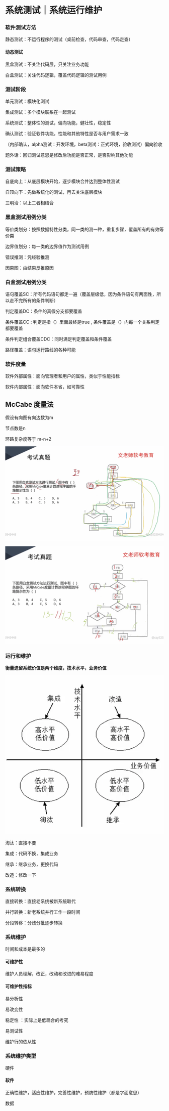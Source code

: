# 系统测试｜系统运行维护



### 软件测试方法

静态测试：不运行程序的测试（桌前检查，代码审查，代码走查）

#### 动态测试

黑盒测试：不关注代码层，只关注业务功能

白盒测试：关注代码逻辑，覆盖代码逻辑的测试用例

### 测试阶段

单元测试：模块化测试

集成测试：多个模块联系在一起测试

系统测试：整体性的测试，偏向功能，健壮性，稳定性

确认测试：验证软件功能，性能和其他特性是否与用户需求一致

（内部确认，alpha测试：开发环境，beta测试：正式环境，验收测试）偏向验收

题外话：回归测试意思是修改后功能是否正常，是否影响其他功能



### 测试策略

自底向上：从底层模块开始，逐步模块合并达到整体性测试

自顶向下：先做系统化的测试，再去关注底层模块

三明治：以上二者相结合



### 黑盒测试用例分类

等价类划分：按照数据特性分类，同一类的测一种，重复步骤，覆盖所有的有效等价类

边界值划分：每一类的边界值作为测试用例

错误推测：凭经验推测

因果图：由结果反推原因



### 白盒测试用例分类

语句覆盖SC：所有代码语句都走一遍（覆盖层级低，因为条件语句有两面性，所以走不完所有的条件判断）

判定覆盖DC：条件的真假分支都要覆盖

条件覆盖CC : 判定是指（）里面最终是true  , 条件覆盖是（）内每一个关系判定都要覆盖

条件判定组合覆盖CDC：同时满足判定覆盖和条件覆盖

路径覆盖：语句运行路线的各种可能



### 软件度量

软件外部属性：面向管理者和用户的属性，类似于性能指标

软件内部属性：面向软件本省，如可靠性



## McCabe 度量法

假设有向图有向边数为m

节点数是n

环路复杂度等于 m-n+2

![image-20210512154003495](imgs/21-05-12-0/image-20210512154003495.png)

![image-20210512154030484](imgs/21-05-12-0/image-20210512154030484.png)

### 运行和维护

**衡量遗留系统价值是两个维度，技术水平，业务价值**

![image-20210512154505895](imgs/21-05-12-0/image-20210512154505895.png)

淘汰：直接不要

集成：代码不换，集成业务

继承：继承业务，更换代码

改造：修改一下



### 系统转换

直接转换：直接老系统被新系统取代

并行转换：新老系统并行工作一段时间

分段转移：分歧分批逐步转换



### 系统维护

时间和成本是最多的

#### 可维护性

维护人员理解，改正，改动和改进的难易程度

#### 可维护性指标

易分析性

易改变性

稳定性 ：实际上是低耦合的考究

易测试性

维护行的依从性



### 系统维护类型

硬件

#### 软件

正确性维护，适应性维护，完善性维护，预防性维护（都是字面意思）

数据



